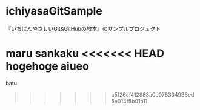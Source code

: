 # ichiyasaGitSample
『いちばんやさしいGit&GitHubの教本』のサンプルプロジェクト

maru
sankaku
<<<<<<< HEAD
hogehoge
aiueo
=======
batu
>>>>>>> a5f26cf412883a0e078334938ed5e014f5b01a11
